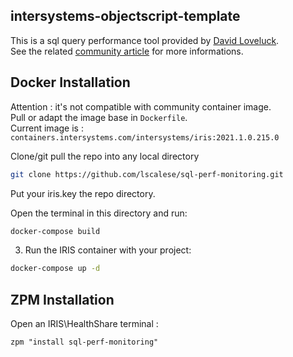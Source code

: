 ## intersystems-objectscript-template

This is a sql query performance tool provided by [David Loveluck](https://community.intersystems.com/user/david-loveluck).  
See the related [community article](https://community.intersystems.com/post/apm-%E2%80%93-monitoring-sql-query-performance) for more informations.  


## Docker Installation 

Attention : it's not compatible with community container image.  
Pull or adapt the image base in `Dockerfile`.  
Current image is : `containers.intersystems.com/intersystems/iris:2021.1.0.215.0`  


Clone/git pull the repo into any local directory

```bash
git clone https://github.com/lscalese/sql-perf-monitoring.git
```

Put your iris.key the repo directory.  

Open the terminal in this directory and run:

```bash
docker-compose build
```

3. Run the IRIS container with your project:

```bash
docker-compose up -d
```

## ZPM Installation

Open an IRIS\HealthShare terminal : 

```
zpm "install sql-perf-monitoring"
```